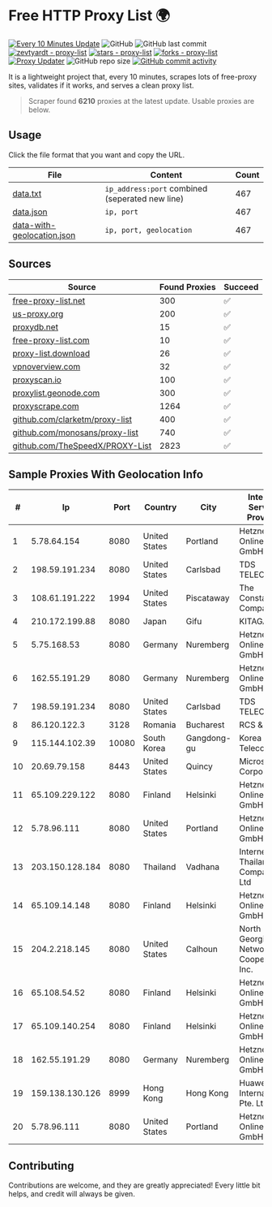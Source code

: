 
# Free HTTP Proxy List 🌍

[![Every 10 Minutes Update](https://github.com/mertguvencli/http-proxy-list/actions/workflows/main.yml/badge.svg?branch=main)](https://github.com/mertguvencli/http-proxy-list/actions/workflows/main.yml)
![GitHub](https://img.shields.io/github/license/mertguvencli/http-proxy-list)
![GitHub last commit](https://img.shields.io/github/last-commit/mertguvencli/http-proxy-list)
[![zevtyardt - proxy-list](https://img.shields.io/static/v1?label=zevtyardt&message=proxy-list&color=blue&logo=github)](https://github.com/zevtyardt/proxy-list "Go to GitHub repo")
[![stars - proxy-list](https://img.shields.io/github/stars/zevtyardt/proxy-list?style=social)](https://github.com/zevtyardt/proxy-list)
[![forks - proxy-list](https://img.shields.io/github/forks/zevtyardt/proxy-list?style=social)](https://github.com/zevtyardt/proxy-list)
[![Proxy Updater](https://github.com/zevtyardt/proxy-list/workflows/Proxy%20Updater/badge.svg)](https://github.com/zevtyardt/proxy-list/actions?query=workflow:"Proxy+Updater")
![GitHub repo size](https://img.shields.io/github/repo-size/zevtyardt/proxy-list)
[![GitHub commit activity](https://img.shields.io/github/commit-activity/m/zevtyardt/proxy-list?logo=commits)](https://github.com/zevtyardt/proxy-list/commits/main)

It is a lightweight project that, every 10 minutes, scrapes lots of free-proxy sites, validates if it works, and serves a clean proxy list.

> Scraper found **6210** proxies at the latest update. Usable proxies are below.

## Usage

Click the file format that you want and copy the URL.

|File|Content|Count|
|----|-------|-----|
|[data.txt](https://raw.githubusercontent.com/mertguvencli/http-proxy-list/main/proxy-list/data.txt)|`ip_address:port` combined (seperated new line)|467|
|[data.json](https://raw.githubusercontent.com/mertguvencli/http-proxy-list/main/proxy-list/data.json)|`ip, port`|467|
|[data-with-geolocation.json](https://raw.githubusercontent.com/mertguvencli/http-proxy-list/main/proxy-list/data-with-geolocation.json)|`ip, port, geolocation`|467|

## Sources

|Source|Found Proxies|Succeed|
|------|-------------|-------|
|[free-proxy-list.net](https://free-proxy-list.net)|300|✅|
|[us-proxy.org](https://www.us-proxy.org)|200|✅|
|[proxydb.net](http://proxydb.net)|15|✅|
|[free-proxy-list.com](https://free-proxy-list.com/?page=&port=&type%5B%5D=http&type%5B%5D=https&up_time=0&search=Search)|10|✅|
|[proxy-list.download](https://www.proxy-list.download/HTTP)|26|✅|
|[vpnoverview.com](https://vpnoverview.com/privacy/anonymous-browsing/free-proxy-servers)|32|✅|
|[proxyscan.io](https://www.proxyscan.io)|100|✅|
|[proxylist.geonode.com](https://proxylist.geonode.com/api/proxy-list?limit=300&page=1&sort_by=lastChecked&sort_type=desc&protocols=http,https)|300|✅|
|[proxyscrape.com](https://api.proxyscrape.com/v2/?request=displayproxies&protocol=http&timeout=10000&country=all&ssl=all&anonymity=all)|1264|✅|
|[github.com/clarketm/proxy-list](https://raw.githubusercontent.com/clarketm/proxy-list/master/proxy-list-raw.txt)|400|✅|
|[github.com/monosans/proxy-list](https://raw.githubusercontent.com/monosans/proxy-list/main/proxies/http.txt)|740|✅|
|[github.com/TheSpeedX/PROXY-List](https://raw.githubusercontent.com/TheSpeedX/PROXY-List/master/http.txt)|2823|✅|


## Sample Proxies With Geolocation Info

|#|Ip|Port|Country|City|Internet Service Provider|
|-|--|----|-------|----|-------------------------|
|1|5.78.64.154|8080|United States|Portland|Hetzner Online GmbH|
|2|198.59.191.234|8080|United States|Carlsbad|TDS TELECOM|
|3|108.61.191.222|1994|United States|Piscataway|The Constant Company|
|4|210.172.199.88|8080|Japan|Gifu|KITAGATA|
|5|5.75.168.53|8080|Germany|Nuremberg|Hetzner Online GmbH|
|6|162.55.191.29|8080|Germany|Nuremberg|Hetzner Online GmbH|
|7|198.59.191.234|8080|United States|Carlsbad|TDS TELECOM|
|8|86.120.122.3|3128|Romania|Bucharest|RCS & RDS|
|9|115.144.102.39|10080|South Korea|Gangdong-gu|Korea Telecom|
|10|20.69.79.158|8443|United States|Quincy|Microsoft Corporation|
|11|65.109.229.122|8080|Finland|Helsinki|Hetzner Online GmbH|
|12|5.78.96.111|8080|United States|Portland|Hetzner Online GmbH|
|13|203.150.128.184|8080|Thailand|Vadhana|Internet Thailand Company Ltd|
|14|65.109.14.148|8080|Finland|Helsinki|Hetzner Online GmbH|
|15|204.2.218.145|8080|United States|Calhoun|North Georgia Network Cooperative, Inc.|
|16|65.108.54.52|8080|Finland|Helsinki|Hetzner Online GmbH|
|17|65.109.140.254|8080|Finland|Helsinki|Hetzner Online GmbH|
|18|162.55.191.29|8080|Germany|Nuremberg|Hetzner Online GmbH|
|19|159.138.130.126|8999|Hong Kong|Hong Kong|Huawei International Pte. Ltd.|
|20|5.78.96.111|8080|United States|Portland|Hetzner Online GmbH|



## Contributing

Contributions are welcome, and they are greatly appreciated! Every
little bit helps, and credit will always be given.

